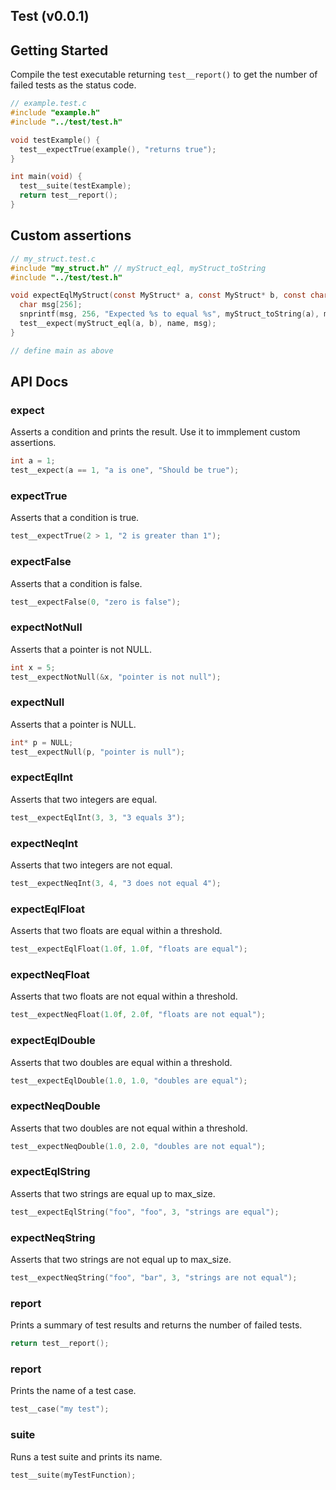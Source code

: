 Test (v0.0.1)
---

## Getting Started

Compile the test executable returning `test__report()` to get the number of
failed tests as the status code.

```c
// example.test.c
#include "example.h"
#include "../test/test.h"

void testExample() {
  test__expectTrue(example(), "returns true");
}

int main(void) {
  test__suite(testExample);
  return test__report();
}
```

## Custom assertions

```c
// my_struct.test.c
#include "my_struct.h" // myStruct_eql, myStruct_toString
#include "../test/test.h"

void expectEqlMyStruct(const MyStruct* a, const MyStruct* b, const char* name) {
  char msg[256];
  snprintf(msg, 256, "Expected %s to equal %s", myStruct_toString(a), myStruct_toString(b));
  test__expect(myStruct_eql(a, b), name, msg);
}

// define main as above
```


## API Docs

### expect

Asserts a condition and prints the result. Use it to immplement custom assertions.

```c
int a = 1;
test__expect(a == 1, "a is one", "Should be true");
```


### expectTrue

Asserts that a condition is true.

```c
test__expectTrue(2 > 1, "2 is greater than 1");
```


### expectFalse

Asserts that a condition is false.

```c
test__expectFalse(0, "zero is false");
```


### expectNotNull

Asserts that a pointer is not NULL.

```c
int x = 5;
test__expectNotNull(&x, "pointer is not null");
```


### expectNull

Asserts that a pointer is NULL.

```c
int* p = NULL;
test__expectNull(p, "pointer is null");
```


### expectEqlInt

Asserts that two integers are equal.

```c
test__expectEqlInt(3, 3, "3 equals 3");
```


### expectNeqInt

Asserts that two integers are not equal.

```c
test__expectNeqInt(3, 4, "3 does not equal 4");
```


### expectEqlFloat

Asserts that two floats are equal within a threshold.

```c
test__expectEqlFloat(1.0f, 1.0f, "floats are equal");
```


### expectNeqFloat

Asserts that two floats are not equal within a threshold.

```c
test__expectNeqFloat(1.0f, 2.0f, "floats are not equal");
```


### expectEqlDouble

Asserts that two doubles are equal within a threshold.

```c
test__expectEqlDouble(1.0, 1.0, "doubles are equal");
```


### expectNeqDouble

Asserts that two doubles are not equal within a threshold.

```c
test__expectNeqDouble(1.0, 2.0, "doubles are not equal");
```


### expectEqlString

Asserts that two strings are equal up to max_size.

```c
test__expectEqlString("foo", "foo", 3, "strings are equal");
```


### expectNeqString

Asserts that two strings are not equal up to max_size.

```c
test__expectNeqString("foo", "bar", 3, "strings are not equal");
```


### report

Prints a summary of test results and returns the number of failed tests.

```c
return test__report();
```


### report

Prints the name of a test case.

```c
test__case("my test");
```


### suite

Runs a test suite and prints its name.

```c
test__suite(myTestFunction);
```


